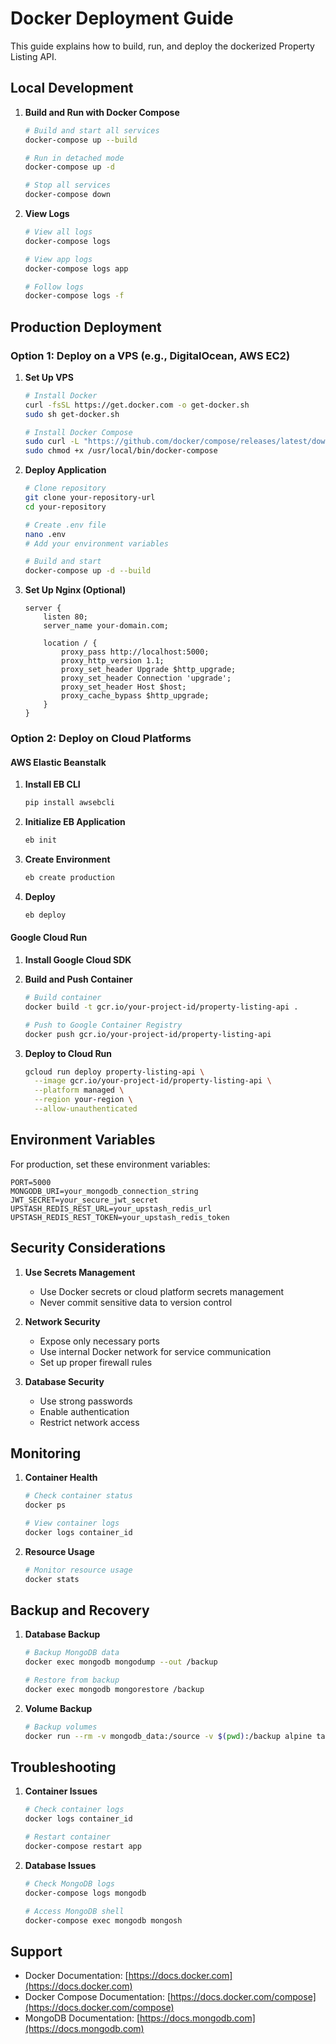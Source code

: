 # Docker Deployment Guide

This guide explains how to build, run, and deploy the dockerized Property Listing API.

## Local Development

1. **Build and Run with Docker Compose**
   ```bash
   # Build and start all services
   docker-compose up --build

   # Run in detached mode
   docker-compose up -d

   # Stop all services
   docker-compose down
   ```

2. **View Logs**
   ```bash
   # View all logs
   docker-compose logs

   # View app logs
   docker-compose logs app

   # Follow logs
   docker-compose logs -f
   ```

## Production Deployment

### Option 1: Deploy on a VPS (e.g., DigitalOcean, AWS EC2)

1. **Set Up VPS**
   ```bash
   # Install Docker
   curl -fsSL https://get.docker.com -o get-docker.sh
   sudo sh get-docker.sh

   # Install Docker Compose
   sudo curl -L "https://github.com/docker/compose/releases/latest/download/docker-compose-$(uname -s)-$(uname -m)" -o /usr/local/bin/docker-compose
   sudo chmod +x /usr/local/bin/docker-compose
   ```

2. **Deploy Application**
   ```bash
   # Clone repository
   git clone your-repository-url
   cd your-repository

   # Create .env file
   nano .env
   # Add your environment variables

   # Build and start
   docker-compose up -d --build
   ```

3. **Set Up Nginx (Optional)**
   ```nginx
   server {
       listen 80;
       server_name your-domain.com;

       location / {
           proxy_pass http://localhost:5000;
           proxy_http_version 1.1;
           proxy_set_header Upgrade $http_upgrade;
           proxy_set_header Connection 'upgrade';
           proxy_set_header Host $host;
           proxy_cache_bypass $http_upgrade;
       }
   }
   ```

### Option 2: Deploy on Cloud Platforms

#### AWS Elastic Beanstalk

1. **Install EB CLI**
   ```bash
   pip install awsebcli
   ```

2. **Initialize EB Application**
   ```bash
   eb init
   ```

3. **Create Environment**
   ```bash
   eb create production
   ```

4. **Deploy**
   ```bash
   eb deploy
   ```

#### Google Cloud Run

1. **Install Google Cloud SDK**

2. **Build and Push Container**
   ```bash
   # Build container
   docker build -t gcr.io/your-project-id/property-listing-api .

   # Push to Google Container Registry
   docker push gcr.io/your-project-id/property-listing-api
   ```

3. **Deploy to Cloud Run**
   ```bash
   gcloud run deploy property-listing-api \
     --image gcr.io/your-project-id/property-listing-api \
     --platform managed \
     --region your-region \
     --allow-unauthenticated
   ```

## Environment Variables

For production, set these environment variables:

```env
PORT=5000
MONGODB_URI=your_mongodb_connection_string
JWT_SECRET=your_secure_jwt_secret
UPSTASH_REDIS_REST_URL=your_upstash_redis_url
UPSTASH_REDIS_REST_TOKEN=your_upstash_redis_token
```

## Security Considerations

1. **Use Secrets Management**
   - Use Docker secrets or cloud platform secrets management
   - Never commit sensitive data to version control

2. **Network Security**
   - Expose only necessary ports
   - Use internal Docker network for service communication
   - Set up proper firewall rules

3. **Database Security**
   - Use strong passwords
   - Enable authentication
   - Restrict network access

## Monitoring

1. **Container Health**
   ```bash
   # Check container status
   docker ps

   # View container logs
   docker logs container_id
   ```

2. **Resource Usage**
   ```bash
   # Monitor resource usage
   docker stats
   ```

## Backup and Recovery

1. **Database Backup**
   ```bash
   # Backup MongoDB data
   docker exec mongodb mongodump --out /backup

   # Restore from backup
   docker exec mongodb mongorestore /backup
   ```

2. **Volume Backup**
   ```bash
   # Backup volumes
   docker run --rm -v mongodb_data:/source -v $(pwd):/backup alpine tar -czf /backup/mongodb_backup.tar.gz -C /source .
   ```

## Troubleshooting

1. **Container Issues**
   ```bash
   # Check container logs
   docker logs container_id

   # Restart container
   docker-compose restart app
   ```

2. **Database Issues**
   ```bash
   # Check MongoDB logs
   docker-compose logs mongodb

   # Access MongoDB shell
   docker-compose exec mongodb mongosh
   ```

## Support

- Docker Documentation: [https://docs.docker.com](https://docs.docker.com)
- Docker Compose Documentation: [https://docs.docker.com/compose](https://docs.docker.com/compose)
- MongoDB Documentation: [https://docs.mongodb.com](https://docs.mongodb.com) 